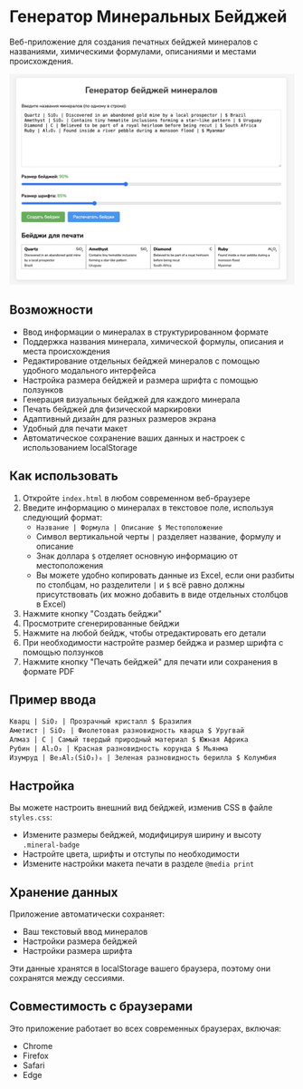 # Генератор Минеральных Бейджей

Веб-приложение для создания печатных бейджей минералов с названиями, химическими формулами, описаниями и местами происхождения.

![Скриншот Генератора Минеральных Бейджей](screenshot-1.png)

## Возможности

- Ввод информации о минералах в структурированном формате
- Поддержка названия минерала, химической формулы, описания и места происхождения
- Редактирование отдельных бейджей минералов с помощью удобного модального интерфейса
- Настройка размера бейджей и размера шрифта с помощью ползунков
- Генерация визуальных бейджей для каждого минерала
- Печать бейджей для физической маркировки
- Адаптивный дизайн для разных размеров экрана
- Удобный для печати макет
- Автоматическое сохранение ваших данных и настроек с использованием localStorage

## Как использовать

1. Откройте `index.html` в любом современном веб-браузере
2. Введите информацию о минералах в текстовое поле, используя следующий формат:
   - `Название | Формула | Описание $ Местоположение`
   - Символ вертикальной черты `|` разделяет название, формулу и описание
   - Знак доллара `$` отделяет основную информацию от местоположения
   - Вы можете удобно копировать данные из Excel, если они разбиты по столбцам, но разделители `|` и `$` всё равно должны присутствовать (их можно добавить в виде отдельных столбцов в Excel)
3. Нажмите кнопку "Создать бейджи"
4. Просмотрите сгенерированные бейджи
5. Нажмите на любой бейдж, чтобы отредактировать его детали
6. При необходимости настройте размер бейджа и размер шрифта с помощью ползунков
7. Нажмите кнопку "Печать бейджей" для печати или сохранения в формате PDF

## Пример ввода

```
Кварц | SiO₂ | Прозрачный кристалл $ Бразилия
Аметист | SiO₂ | Фиолетовая разновидность кварца $ Уругвай
Алмаз | C | Самый твердый природный материал $ Южная Африка
Рубин | Al₂O₃ | Красная разновидность корунда $ Мьянма
Изумруд | Be₃Al₂(SiO₃)₆ | Зеленая разновидность берилла $ Колумбия
```

## Настройка

Вы можете настроить внешний вид бейджей, изменив CSS в файле `styles.css`:

- Измените размеры бейджей, модифицируя ширину и высоту `.mineral-badge`
- Настройте цвета, шрифты и отступы по необходимости
- Измените настройки макета печати в разделе `@media print`

## Хранение данных

Приложение автоматически сохраняет:
- Ваш текстовый ввод минералов
- Настройки размера бейджей
- Настройки размера шрифта

Эти данные хранятся в localStorage вашего браузера, поэтому они сохранятся между сессиями.

## Совместимость с браузерами

Это приложение работает во всех современных браузерах, включая:
- Chrome
- Firefox
- Safari
- Edge